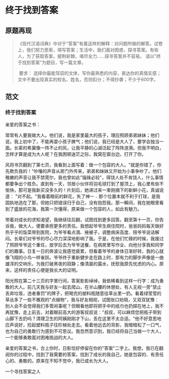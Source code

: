 # 终于找到答案

## 原题再现

> ​	《现代汉语词典》中对于"答案"有着这样的解释：对问题所做的解答。试卷上，我们努力思索，填写答案；生活中，我们面对困惑，探寻答案。有些人，为了获取答案，披荆斩棘，竭尽全力……探寻答案并不容易。
> 请以"终于找到答案"为题目，写一篇文章。
>
> ​	要求： 选择你最能驾驭的文体，写你最熟悉的内容，表达你的真情实感；文中不要出现真实的校名、姓名，否则扣分；不得抄袭；不少于600字。

## 范文

### 终于找到答案

亲爱的答案之书：

常常有人要我做大人。他们说，我是家里最大的孩子，理应照顾弟弟妹妹；他们说，我上初中了，不能再耍小孩子脾气；他们说，我已经是大人了，要学会独当一面。长辈的希冀像一阵不止的风，让我平静的心湖泛起了阵阵涟漪。但我不明白，怎样才算是成为大人呢？在我困顿迷茫之际，我窝在窗台边，打开了你。

风将书页翻到了第七页，我看到上面写着：做一个包容的大人。"就是你错了，你先欺负我的！"吵嚷的声音从房门外传来，弟弟和妹妹又开始为小事争吵了。他们稚嫩的声音让我不禁莞尔，我也曾如此"锱铢必较"，得饶人处不肯饶人，什么事情都要争出个胜负。直到有一天，邻居小伙伴将羽毛球打到了屋顶上，我心里有些不愉快，那可是我新买没多久的！片刻后，她递过来一束刚摘下的新鲜小花，真诚说道： "对不起。"我看着眼前的鲜花，失了神一﹣那个位置本就不利于打球，是我固执地选在了那，但她只把错误归于自己，没有抱怨我。那一瞬间，我在她眼里看到了盛放的花海，我第一次懂得，原来做一个包容的人，如此有魅力。

带着对成长的求知渴望，我继续往后翻，试图找到更多回答。翻至第十一页，你告诉我，做大人，便要承担更多的责任。我想起爷爷生病住院时，爸爸妈妈每天做好热乎乎的饭菜带到医院，为爷爷看点滴、掖被子，调整病床高度、陪爷爷说话解闷。长辈们对爷爷的尽心尽力深深地影响了我。于是，在他们忙碌的时候，我接过了照顾爷爷这个重任，放学后去为爷爷送餐、在病房里写作业、向他分享我和同学们的趣事。日复一日的奔波让我感觉疲累，但看着爷爷的身体日渐好转，我的心就像飞翔的小鸟一样雀跃。爷爷终于重新健步走在路上时，那有力的脚步声像是一曲雄浑的交响乐，为我打破黑夜的寂静；像清晨的露水，抚慰我原先忧虑的内心。原来，这样的责任心便是我长大的证明。

阳光照在第二十三页的字里行间，答案影影绰绰，我依稀看到这样一行字：成为勇敢的大人。前几天我与好友一起去爬山，在半山腰的休憩处，有人无视一旁"禁止丢弃垃圾，违者重罚"的牌子，把喝完的塑料瓶随意往草丛里一扔。看着绿莹莹的草丛多了一些不雅观的"点缀物"，我与好友相视，试图张口劝阻，又双双犹豫： 别人会不会觉得我们多管闲事呢？但眼看他即将把手中的纸巾也扔掷在地上，我不再犹豫，走上前去，对着眼前高大的游客叔叔说："叔叔，可以麻烦您把瓶子带到山脚下去扔吗？清理卫生的阿姨刚刚才下山，丢在这里不太合适。"他不好意思地应声说好，捡起塑料瓶子往阶梯处走去。看着他远去的背影，我暗暗松了一口气，也为自己的勇敢行为感到不可思议。我忽然意识到，我已经将自己当做一个大人，一个能够勇敢面对困难挑战的大人。

亲爱的答案之书，合上你时，日影恰好停留在你的"答案"二字上。我想，我已在翻阅你的过程中，找到了我需要的答案，找到了成长的我自己，她是包容的、有责任心的、勇敢的。原来在不知不觉中，我已成长为大人。

一个寻找答案之人